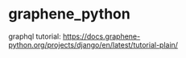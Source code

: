 # graphene_python

graphql tutorial: https://docs.graphene-python.org/projects/django/en/latest/tutorial-plain/
